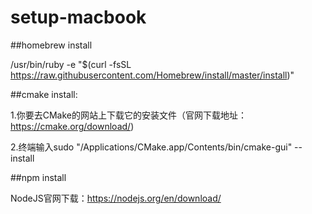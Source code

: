 # setup-macbook
##homebrew install

/usr/bin/ruby -e "$(curl -fsSL https://raw.githubusercontent.com/Homebrew/install/master/install)"

##cmake install:

1.你要去CMake的网站上下载它的安装文件（官网下载地址：https://cmake.org/download/)

2.终端输入sudo "/Applications/CMake.app/Contents/bin/cmake-gui" --install

##npm install

NodeJS官网下载：https://nodejs.org/en/download/
